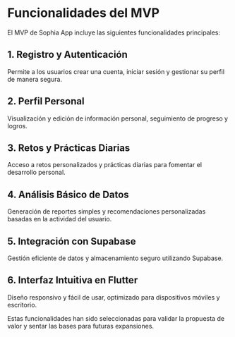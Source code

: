 # Funcionalidades del MVP

El MVP de Sophia App incluye las siguientes funcionalidades principales:

## 1. Registro y Autenticación

Permite a los usuarios crear una cuenta, iniciar sesión y gestionar su perfil de manera segura.

## 2. Perfil Personal

Visualización y edición de información personal, seguimiento de progreso y logros.

## 3. Retos y Prácticas Diarias

Acceso a retos personalizados y prácticas diarias para fomentar el desarrollo personal.

## 4. Análisis Básico de Datos

Generación de reportes simples y recomendaciones personalizadas basadas en la actividad del usuario.

## 5. Integración con Supabase

Gestión eficiente de datos y almacenamiento seguro utilizando Supabase.

## 6. Interfaz Intuitiva en Flutter

Diseño responsivo y fácil de usar, optimizado para dispositivos móviles y escritorio.

Estas funcionalidades han sido seleccionadas para validar la propuesta de valor y sentar las bases para futuras expansiones.
